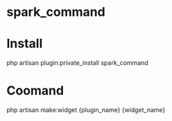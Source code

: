 # spark_command

# Install
php artisan plugin:private_install spark_command

# Coomand
php artisan make:widget {plugin_name} {widget_name}
